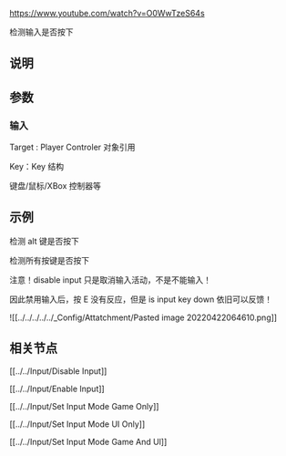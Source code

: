 https://www.youtube.com/watch?v=O0WwTzeS64s

检测输入是否按下

## 说明


## 参数


### 输入


Target : Player Controler 对象引用  

Key：Key 结构

键盘/鼠标/XBox 控制器等


## 示例

检测 alt 键是否按下

检测所有按键是否按下

注意！disable input 只是取消输入活动，不是不能输入！

因此禁用输入后，按 E 没有反应，但是 is input key down 依旧可以反馈！


![[../../../../../_Config/Attatchment/Pasted image 20220422064610.png]]

## 相关节点

[[../../Input/Disable Input]]

[[../../Input/Enable Input]]

[[../../Input/Set Input Mode Game Only]]

[[../../Input/Set Input Mode UI Only]]

[[../../Input/Set Input Mode Game And Ul]]